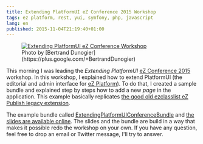 ```yaml
---
title: Extending PlatformUI eZ Conference 2015 Workshop
tags: ez platform, rest, yui, symfony, php, javascript
lang: en
published: 2015-11-04T21:19:40+01:00
---
```


<figure class="object-center">
    <a href="/images/extending-platformui-ezconference-2015.jpg"><img src="/images/660x/extending-platformui-ezconference-2015.jpg" alt="Extending PlatformUI eZ Conference Workshop"></a>
    <figcaption>
    Photo by [Bertrand Dunogier](https://plus.google.com/+BertrandDunogier)
    </figcaption>
</figure>

This morning I was leading the *Extending PlatformUI* [eZ Conference
2015](http://conference.ez.no) workshop. In this workshop, I explained how to
extend PlatformUI (the editorial and admin interface for [eZ
Platform](http://ezplatform.com)). To do that, I created a sample bundle and
explained step by steps how to add a new *page* in the application. This example
basically replicates [the good old ezclasslist eZ Publish legacy
extension](http://damien.pobel.fr/tag/ez+class+lists).

The example bundle called
[ExtendingPlatformUIConferenceBundle](https://github.com/ezsystems/ExtendingPlatformUIConferenceBundle)
and [the slides are available
online](http://dpobel.github.io/slides-ez/extending-platformui-ezconference-2015/).
The slides and the bundle are build in a way that makes it possible redo the
workshop on your own. If you have any question, feel free to drop an email or
Twitter message, I'll try to answer.

